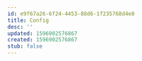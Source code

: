```yaml
---
id: e9f67a26-6f24-4453-88d6-1f235768d4e0
title: Config
desc: ''
updated: 1596902576867
created: 1596902576867
stub: false
---
```


